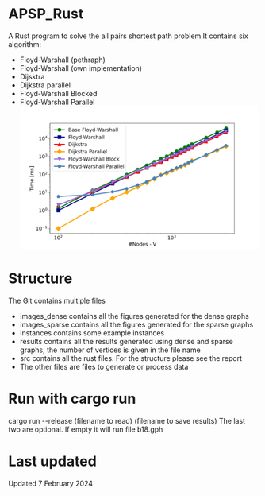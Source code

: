 # APSP_Rust
A Rust program to solve the all pairs shortest path problem
It contains six algorithm:
- Floyd-Warshall (pethraph)
- Floyd-Warshall (own implementation)
- Dijsktra
- Dijkstra parallel
- Floyd-Warshall Blocked
- Floyd-Warshall Parallel
![Averega Runtime different algorithms](https://github.com/brijn02/APSP_Rust/blob/main/images_dense/dense_all_loglog-1.png)

# Structure
The Git contains multiple files
- images_dense contains all the figures generated for the dense graphs
- images_sparse contains all the figures generated for the sparse graphs
- instances contains some example instances
- results contains all the results generated using dense and sparse graphs, the number of vertices is given in the file name
- src contains all the rust files. For the structure please see the report
- The other files are files to generate or process data

# Run with cargo run
cargo run --release (filename to read) (filename to save results)
The last two are optional. If empty it will run file b18.gph

# Last updated
Updated 7 February 2024
